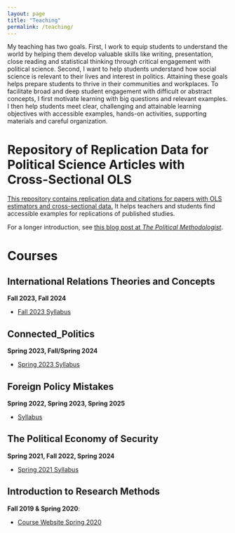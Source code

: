 ```yaml
---
layout: page
title: "Teaching"
permalink: /teaching/ 
---
```


My teaching has two goals.
First, I work to equip students to understand the world by helping them develop valuable skills like writing, presentation, close reading and statistical thinking through critical engagement with political science. 
Second, I want to help students understand how social science is relevant to their lives and interest in politics.
Attaining these goals helps prepare students to thrive in their communities and workplaces. 
To facilitate broad and deep student engagement with difficult or abstract concepts, I first motivate learning with big questions and relevant examples.
I then help students meet clear, challenging and attainable learning objectives with accessible examples, hands-on activities, supporting materials and careful organization. 

# Repository of Replication Data for Political Science Articles with Cross-Sectional OLS

[This repository contains replication data and citations for papers with OLS estimators and cross-sectional data.](https://github.com/joshuaalley/cross-sectional-ols) It helps teachers and students find accessible examples for replications of published studies.  

For a longer introduction, see [this blog post at *The Political Methodologist*](https://polmeth.org/blog/open-collection-political-science-research-ols-models-and-cross-sectional-data).

# Courses

## International Relations Theories and Concepts 
**Fall 2023, Fall 2024**
- [Fall 2023 Syllabus](intro-ir-syllabus.pdf)

## Connected_Politics
**Spring 2023, Fall/Spring 2024**
- [Spring 2023 Syllabus](2023-spring-connected-politics.pdf)
  
## Foreign Policy Mistakes
**Spring 2022, Spring 2023, Spring 2025**
- [Syllabus](fp-mistakes-syllabus.pdf)

## The Political Economy of Security 
**Spring 2021, Fall 2022, Spring 2024**
- [Spring 2021 Syllabus](plir-3500-20309-syllabus.pdf)

## Introduction to Research Methods
**Fall 2019 & Spring 2020**:
- [Course Website Spring 2020](https://joshuaalley.github.io/pols-209/)




